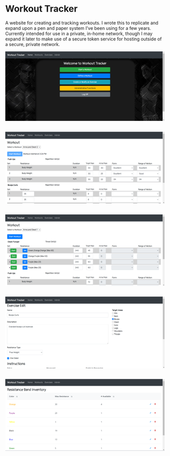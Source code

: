 # Workout Tracker
A website for creating and tracking workouts. I wrote this to replicate and expand upon a pen and paper system I've been using for a few years.
Currently intended for use in a private, in-home network, though I may expand it later to make use of a secure token service for hosting outside of a secure, private network.

![Welcome](PreviewImages/welcome.png)<br /><br />

![Workout](PreviewImages/workout.PNG)<br /><br />

![Workout with Bands](PreviewImages/workout-with-bands.png)<br /><br />

![Exercise Edit](PreviewImages/exercise-edit.png)<br /><br />

![Resistance Band Management](PreviewImages/resistance-band-inventory.png)<br /><br />
